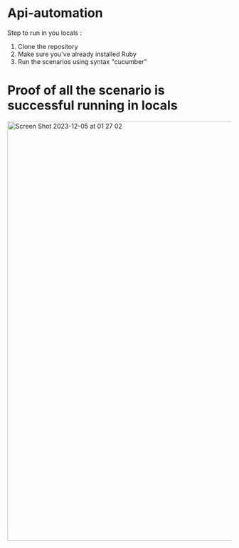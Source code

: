 # Api-automation
Step to run in you locals :
1. Clone the repository
2. Make sure you've already installed Ruby
3. Run the scenarios using syntax "cucumber"

# Proof of all the scenario is successful running in locals
<img width="944" alt="Screen Shot 2023-12-05 at 01 27 02" src="https://github.com/chyncw/api-automation/assets/104545129/275330a5-7173-4a55-81a4-8be08453af41">
